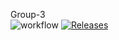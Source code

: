 Group-3<br>
![workflow](https://github.com/Hanzarniwin40527436/Group-3/actions/workflows/main.yml/badge.svg)
[![Releases](https://img.shields.io/github/release/Hanzarniwin40527436/Group-3/all.svg?style=flat-square)](https://github.com/Hanzarniwin40527436/Group-3/releases)
